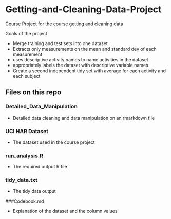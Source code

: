 # Getting-and-Cleaning-Data-Project
Course Project for the course getting and cleaning data

Goals of the project
- Merge training and test sets into one dataset
- Extracts only measurements on the mean and standard dev of each measurement
- uses descriptive activity names to name activities in the dataset
- appropriately labels the dataset with descriptive variable names
- Create a second independent tidy set with average for each activity and each subject

## Files on this repo

### Detailed_Data_Manipulation
- Detailed data cleaning and data manipulation on an rmarkdown file

### UCI HAR Dataset
- The dataset used in the course project

### run_analysis.R
- The required output R file

### tidy_data.txt
- The tidy data output

###Codebook.md
- Explanation of the dataset and the column values
